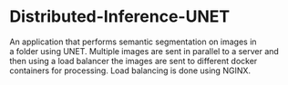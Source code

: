 # Distributed-Inference-UNET

An application that performs semantic segmentation on images in  
a folder using UNET. Multiple images are sent in parallel to a
server and then using a load balancer the images are sent to
different docker containers for processing. Load balancing is done using NGINX. 

